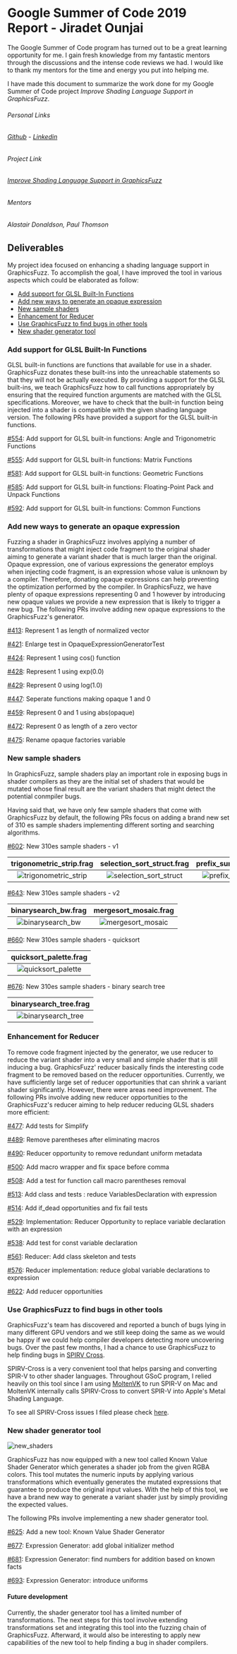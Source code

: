 # Google Summer of Code 2019 Report - Jiradet Ounjai

The Google Summer of Code program has turned out to be a great learning opportunity for me. I gain fresh knowledge from my fantastic mentors through the discussions and the intense code reviews we had. I would like to thank my mentors for the time and energy you put into helping me.

I have made this document to summarize the work done for my Google Summer of Code project *Improve Shading Language Support in GraphicsFuzz*. 


###### Personal Links
###### [Github](https://github.com/jiradeto) - [Linkedin](https://www.linkedin.com/in/jiradeto/)


###### Project Link
###### [Improve Shading Language Support in GraphicsFuzz](https://summerofcode.withgoogle.com/projects/#4859963594244096)


###### Mentors
###### Alastair Donaldson, Paul Thomson


## Deliverables
My project idea focused on enhancing a shading language support in GraphicsFuzz. To accomplish the goal, I have improved the tool in various aspects which could be elaborated as follow:

- [Add support for GLSL Built-In Functions](#add-support-for-glsl-built-in-functions)
- [Add new ways to generate an opaque expression](#add-new-ways-to-generate-an-opaque-expression)
- [New sample shaders](#new-sample-shaders)
- [Enhancement for Reducer](#enhancement-for-reducer)
- [Use GraphicsFuzz to find bugs in other tools](#use-graphicsfuzz-to-find-bugs-in-other-tools)
- [New shader generator tool](#new-shader-generator-tool)


### Add support for GLSL Built-In Functions 
GLSL built-in functions are functions that available for use in a shader. GraphicsFuzz donates these built-ins into the unreachable statements so that they will not be actually executed. By providing a support for the GLSL built-ins, we teach GraphicsFuzz how to call functions appropriately by ensuring that the required function arguments are matched with the GLSL specifications. Moreover, we have to check that the built-in function being injected into a shader is compatible with the given shading language version. The following PRs have provided a support for the GLSL built-in functions.

[#554](https://github.com/google/graphicsfuzz/pull/554): Add support for GLSL built-in functions: Angle and Trigonometric Functions

[#555](https://github.com/google/graphicsfuzz/pull/555): Add support for GLSL built-in functions: Matrix Functions 

[#581](https://github.com/google/graphicsfuzz/pull/581): Add support for GLSL built-in functions: Geometric Functions 

[#585](https://github.com/google/graphicsfuzz/pull/585): Add support for GLSL built-in functions: Floating-Point Pack and Unpack Functions

[#592](https://github.com/google/graphicsfuzz/pull/592): Add support for GLSL built-in functions: Common Functions


### Add new ways to generate an opaque expression
Fuzzing a shader in GraphicsFuzz involves applying a number of transformations that might inject code fragment to the original shader aiming to generate a variant shader that is much larger than the original. Opaque expression, one of various expressions the generator employs when injecting code fragment, is an expression whose value is unknown by a compiler. Therefore, donating opaque expressions can help preventing the optimization performed by the compiler. In GraphicsFuzz, we have plenty of opaque expressions representing 0 and 1 however by introducing new opaque values we provide a new expression that is likely to trigger a new bug. The following PRs involve adding new opaque expressions to the GraphicsFuzz's generator.


[#413](https://github.com/google/graphicsfuzz/pull/413): Represent 1 as length of normalized vector

[#421](https://github.com/google/graphicsfuzz/pull/421): Enlarge test in OpaqueExpressionGeneratorTest

[#424](https://github.com/google/graphicsfuzz/pull/424): Represent 1 using cos() function

[#428](https://github.com/google/graphicsfuzz/pull/428): Represent 1 using exp(0.0)

[#429](https://github.com/google/graphicsfuzz/pull/429): Represent 0 using log(1.0)

[#447](https://github.com/google/graphicsfuzz/pull/447): Seperate functions making opaque 1 and 0

[#459](https://github.com/google/graphicsfuzz/pull/459): Represent 0 and 1 using abs(opaque)

[#472](https://github.com/google/graphicsfuzz/pull/472): Represent 0 as length of a zero vector

[#475](https://github.com/google/graphicsfuzz/pull/475): Rename opaque factories variable


### New sample shaders

In GraphicsFuzz, sample shaders play an important role in exposing bugs in shader compilers as they are the initial set of shaders that would be mutated whose final result are the variant shaders that might detect the potential conmpiler bugs. 

Having said that, we have only few sample shaders that come with GraphicsFuzz by default, the following PRs focus on adding a brand new set of 310 es sample shaders implementing different sorting and searching algorithms.


[#602](https://github.com/google/graphicsfuzz/pull/602): New 310es sample shaders - v1 

| trigonometric_strip.frag | selection_sort_struct.frag | prefix_sum_checkers.frag |
| :---: | :---: | :---: |
| ![trigonometric_strip](./images/jiradet/shader_trigonometric_strip.png) | ![selection_sort_struct](./images/jiradet/shader_selection_sort_struct.png) | ![prefix_sum_checkers](./images/jiradet/shader_prefix_sum_checkers.png) |

[#643](https://github.com/google/graphicsfuzz/pull/643): New 310es sample shaders - v2

| binarysearch_bw.frag | mergesort_mosaic.frag |
| :---: | :---: | 
| ![binarysearch_bw](./images/jiradet/shader_binarysearch_bw.png) | ![mergesort_mosaic](./images/jiradet/shader_mergesort_mosaic.png) |


[#660](https://github.com/google/graphicsfuzz/pull/660): New 310es sample shaders - quicksort 

| quicksort_palette.frag |
| :---: | 
| ![quicksort_palette](./images/jiradet/shader_quicksort_palette.png) | 


[#676](https://github.com/google/graphicsfuzz/pull/676): New 310es sample shaders - binary search tree

| binarysearch_tree.frag |
| :---: | 
| ![binarysearch_tree](./images/jiradet/shader_binarysearch_tree.png) | 


### Enhancement for Reducer 
To remove code fragment injected by the generator, we use reducer to reduce the variant shader into a very small and simple shader that is still inducing a bug. GraphicsFuzz' reducer basically finds the interesting code fragment to be removed based on the reducer opportunities. Currently, we have sufficiently large set of reducer opportunities that can shrink a variant shader significantly. However, there were areas need improvement. The following PRs involve adding new reducer opportunities to the GraphicsFuzz's reducer aiming to help reducer reducing GLSL shaders more efficient:

[#477](https://github.com/google/graphicsfuzz/pull/477): Add tests for Simplify

[#489](https://github.com/google/graphicsfuzz/pull/489): Remove parentheses after eliminating macros

[#490](https://github.com/google/graphicsfuzz/pull/490): Reducer opportunity to remove redundant uniform metadata

[#500](https://github.com/google/graphicsfuzz/pull/500): Add macro wrapper and fix space before comma

[#508](https://github.com/google/graphicsfuzz/pull/508): Add a test for function call macro parentheses removal

[#513](https://github.com/google/graphicsfuzz/pull/513): Add class and tests : reduce VariablesDeclaration with expression

[#514](https://github.com/google/graphicsfuzz/pull/514): Add if_dead opportunities and fix fail tests

[#529](https://github.com/google/graphicsfuzz/pull/529): Implementation: Reducer Opportunity to replace variable declaration with an expression

[#538](https://github.com/google/graphicsfuzz/pull/538): Add test for const variable declaration

[#561](https://github.com/google/graphicsfuzz/pull/561): Reducer: Add class skeleton and tests

[#576](https://github.com/google/graphicsfuzz/pull/576): Reducer implementation: reduce global variable declarations to expression

[#622](https://github.com/google/graphicsfuzz/pull/622): Add reducer opportunities


### Use GraphicsFuzz to find bugs in other tools
GraphicsFuzz's team has discovered and reported a bunch of bugs lying in many different GPU vendors and we still keep doing the same as we would be happy if we could help compiler developers detecting more uncovering bugs. Over the past few months, I had a chance to use GraphicsFuzz to help finding bugs in [SPIRV Cross](https://github.com/KhronosGroup/SPIRV-Cross). 

SPIRV-Cross is a very convenient tool that helps parsing and converting SPIR-V to other shader languages. Throughout GSoC program, I relied heavily on this tool since I am using [MoltenVK](https://github.com/KhronosGroup/MoltenVK) to run SPIR-V on Mac and MoltenVK internally calls SPIRV-Cross to convert SPIR-V into Apple's Metal Shading Language.

To see all SPIRV-Cross issues I filed please check [here](https://github.com/KhronosGroup/SPIRV-Cross/issues?utf8=%E2%9C%93&q=+is%3Aissue+author%3Ajiradeto+).

 
### New shader generator tool
![new_shaders](./images/jiradet/shadergenerator_overview.png)

GraphicsFuzz has now equipped with a new tool called Known Value Shader Generator which generates a shader job from the given RGBA colors. This tool mutates the numeric inputs by applying various transformations which eventually generates the mutated expressions that guarantee to produce the original input values. With the help of this tool, we have a brand new way to generate a variant shader just by simply providing the expected values.

The following PRs involve implementing a new shader generator tool.

[#625](https://github.com/google/graphicsfuzz/pull/625): Add a new tool: Known Value Shader Generator

[#677](https://github.com/google/graphicsfuzz/pull/677): Expression Generator: add global initializer method

[#681](https://github.com/google/graphicsfuzz/pull/681): Expression Generator: find numbers for addition based on known facts

[#693](https://github.com/google/graphicsfuzz/pull/693): Expression Generator: introduce uniforms

#### Future development
Currently, the shader generator tool has a limited number of transformations. The next steps for this tool involve extending transformations set and integrating this tool into the fuzzing chain of GraphicsFuzz. Afterward, it would also be interesting to apply new capabilities of the new tool to help finding a bug in shader compilers.


